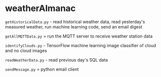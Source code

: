 # weatherAlmanac

`getHistoricalData.py` - read historical weather data, read yesterday's measured weather,  run machine learning code, send an email digest

`getAllMQTTData.py` = run the MQTT server to receive weather station data

`identifyClouds.py` - TensorFlow machine learning image classifier of cloud and no cloud images

`readWeatherData.py` - read previous day's SQL data

`sendMessage.py` = python email client
